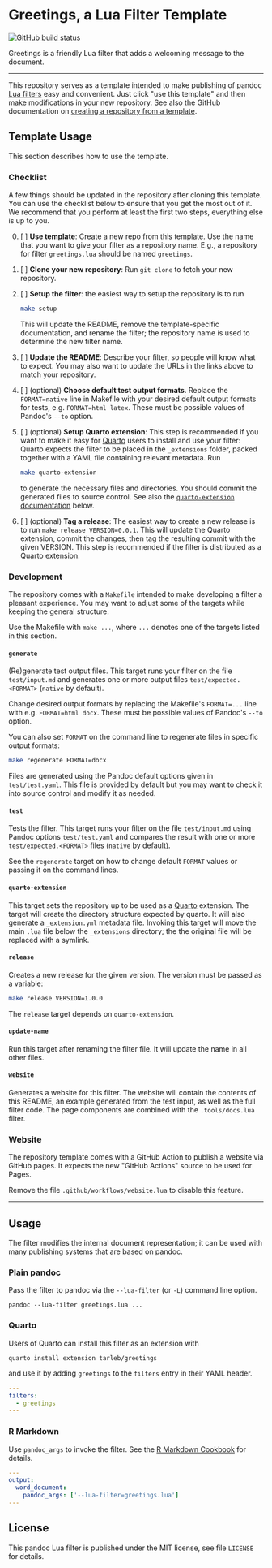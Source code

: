 Greetings, a Lua Filter Template
==================================================================

[![GitHub build status][CI badge]][CI workflow]

Greetings is a friendly Lua filter that adds a welcoming message
to the document.

[CI badge]: https://img.shields.io/github/workflow/status/tarleb/lua-filter-template/CI?logo=github
[CI workflow]: https://github.com/tarleb/lua-filter-template/actions/workflows/ci.yaml

* * * * * * * * * * * * * * * * * * * * * * * * * * * * * * * * *

This repository serves as a template intended to make publishing
of pandoc [Lua filters][] easy and convenient. Just click "use
this template" and then make modifications in your new repository.
See also the GitHub documentation on [creating a repository from a
template][from template].

[Lua filters]: https://pandoc.org/lua-filters.html
[from template]: https://docs.github.com/en/repositories/creating-and-managing-repositories/creating-a-repository-from-a-template

Template Usage
------------------------------------------------------------------

This section describes how to use the template.

### Checklist

A few things should be updated in the repository after cloning
this template. You can use the checklist below to ensure that you
get the most out of it. We recommend that you perform at least the
first two steps, everything else is up to you.

0. [ ] **Use template**: Create a new repo from
   this template. Use the name that you want to give your filter
   as a repository name. E.g., a repository for filter
   `greetings.lua` should be named `greetings`.
1. [ ] **Clone your new repository**: Run `git clone` to fetch
   your new repository.
2. [ ] **Setup the filter**: the easiest way to setup the
   repository is to run

   ``` bash
   make setup
   ```

   This will update the README, remove the template-specific
   documentation, and rename the filter; the repository name is
   used to determine the new filter name.

3. [ ] **Update the README**: Describe your filter, so people
   will know what to expect. You may also want to update the URLs
   in the links above to match your repository.

4. [ ] (optional) **Choose default test output formats**. Replace
   the `FORMAT=native` line in Makefile with your desired default
   output formats for tests, e.g. `FORMAT=html latex`. These must
   be possible values of Pandoc's `--to` option.

4. [ ] (optional) **Setup Quarto extension**: This step is
   recommended if you want to make it easy for [Quarto][] users to
   install and use your filter: Quarto expects the filter to be
   placed in the `_extensions` folder, packed together with a YAML
   file containing relevant metadata. Run

   ``` bash
   make quarto-extension
   ```

   to generate the necessary files and directories. You should
   commit the generated files to source control. See also the
   [`quarto-extension` documentation](quarto-extension) below.

5. [ ] (optional) **Tag a release**: The easiest way to create a
   new release is to run `make release VERSION=0.0.1`. This will
   update the Quarto extension, commit the changes, then tag the
   resulting commit with the given VERSION. This step is
   recommended if the filter is distributed as a Quarto extension.

### Development

The repository comes with a `Makefile` intended to make developing
a filter a pleasant experience. You may want to adjust some of the
targets while keeping the general structure.

Use the Makefile with `make ...`, where `...` denotes one of the
targets listed in this section.

#### `generate`

(Re)generate test output files. This target runs your filter on the
file `test/input.md` and generates one or more output files
`test/expected.<FORMAT>` (`native` by default).

Change desired output formats by replacing the Makefile's `FORMAT=...`
line with e.g. `FORMAT=html docx`. These must be possible values of
Pandoc's `--to` option.

You can also set `FORMAT` on the command line to regenerate files in
specific output formats:

```bash
make regenerate FORMAT=docx
```

Files are generated using the Pandoc default options given in
`test/test.yaml`. This file is provided by default but you may want
to check it into source control and modify it as needed.

#### `test`

Tests the filter. This target runs your filter on the file
`test/input.md` using Pandoc options `test/test.yaml` and compares
the result with one or more `test/expected.<FORMAT>` files
(`native` by default).

See the `regenerate` target on how to change default `FORMAT` values
or passing it on the command lines.

#### `quarto-extension`

This target sets the repository up to be used as a [Quarto][]
extension. The target will create the directory structure expected
by quarto. It will also generate a `_extension.yml` metadata file.
Invoking this target will move the main `.lua` file below the
`_extensions` directory; the the original file will be replaced
with a symlink.

[Quarto]: https://quarto.org

#### `release`

Creates a new release for the given version. The version must be
passed as a variable:

``` bash
make release VERSION=1.0.0
```

The `release` target depends on `quarto-extension`.

#### `update-name`

Run this target after renaming the filter file. It will update the
name in all other files.

#### `website`

Generates a website for this filter. The website will contain the
contents of this README, an example generated from the test input,
as well as the full filter code. The page components are combined
with the `.tools/docs.lua` filter.

### Website

The repository template comes with a GitHub Action to publish a
website via GitHub pages. It expects the new "GitHub Actions"
source to be used for Pages.

Remove the file `.github/workflows/website.lua` to disable this
feature.

* * * * * * * * * * * * * * * * * * * * * * * * * * * * * * * * *

Usage
------------------------------------------------------------------

The filter modifies the internal document representation; it can
be used with many publishing systems that are based on pandoc.

### Plain pandoc

Pass the filter to pandoc via the `--lua-filter` (or `-L`) command
line option.

    pandoc --lua-filter greetings.lua ...

### Quarto

Users of Quarto can install this filter as an extension with

    quarto install extension tarleb/greetings

and use it by adding `greetings` to the `filters` entry
in their YAML header.

``` yaml
---
filters:
  - greetings
---
```

### R Markdown

Use `pandoc_args` to invoke the filter. See the [R Markdown
Cookbook](https://bookdown.org/yihui/rmarkdown-cookbook/lua-filters.html)
for details.

``` yaml
---
output:
  word_document:
    pandoc_args: ['--lua-filter=greetings.lua']
---
```

License
------------------------------------------------------------------

This pandoc Lua filter is published under the MIT license, see
file `LICENSE` for details.
